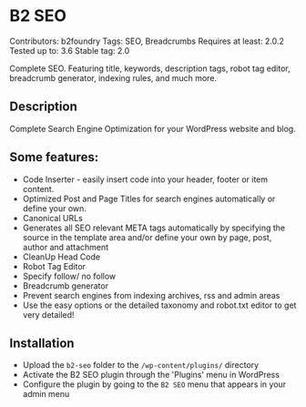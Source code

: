 # B2 SEO

Contributors: b2foundry
Tags: SEO, Breadcrumbs
Requires at least: 2.0.2
Tested up to: 3.6
Stable tag: 2.0

Complete SEO. Featuring title, keywords, description tags, robot tag editor, breadcrumb generator, indexing rules, and much more.

## Description

Complete Search Engine Optimization for your WordPress website and blog.

## Some features:
* Code Inserter - easily insert code into your header, footer or item content.
* Optimized Post and Page Titles for search engines automatically or define your own.
* Canonical URLs
* Generates all SEO relevant META tags automatically by specifying the source in the template area and/or define your own by page, post, author and attachment
* CleanUp Head Code
* Robot Tag Editor
* Specify follow/ no follow
* Breadcrumb generator
* Prevent search engines from indexing archives, rss and admin areas
* Use the easy options or the detailed taxonomy and robot.txt editor to get very detailed!

## Installation

* Upload the `b2-seo` folder to the `/wp-content/plugins/` directory
* Activate the B2 SEO plugin through the 'Plugins' menu in WordPress
* Configure the plugin by going to the `B2 SEO` menu that appears in your admin menu
